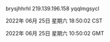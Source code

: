 brysjhhrhl 219.139.196.158 yqqlmgsycl

2022年 06月 25日 星期六 18:50:02 CST

2022年 06月 25日 星期六 10:50:02 GMT
